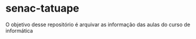 # senac-tatuape
O objetivo desse repositório é arquivar as informação das aulas do curso de informática
